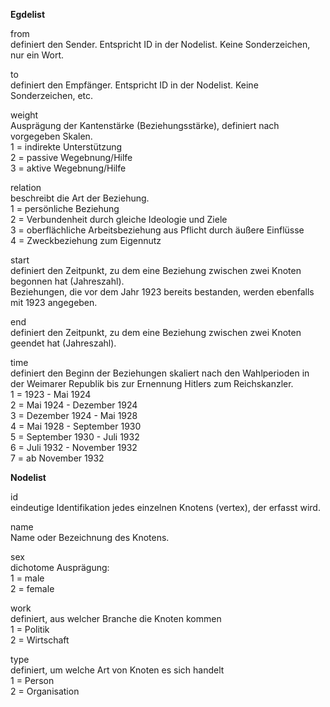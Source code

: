 <b> Egdelist </b>

from	<br>
definiert den Sender. Entspricht ID in der Nodelist. Keine Sonderzeichen, nur ein Wort. <br>

to 	<br>
definiert den Empfänger. Entspricht ID in der Nodelist. Keine Sonderzeichen, etc. 

weight	<br>
Ausprägung der Kantenstärke (Beziehungsstärke), definiert nach vorgegeben Skalen. <br>
1 = indirekte Unterstützung <br>
2 = passive Wegebnung/Hilfe <br>
3 = aktive Wegebnung/Hilfe <br>

relation <br>
beschreibt die Art der Beziehung. <br>
1 = persönliche Beziehung <br>
2 = Verbundenheit durch gleiche Ideologie und Ziele <br>
3 = oberflächliche Arbeitsbeziehung aus Pflicht durch äußere Einflüsse <br>
4 = Zweckbeziehung zum Eigennutz <br>

start	<br>
definiert den Zeitpunkt, zu dem eine Beziehung zwischen zwei Knoten begonnen hat (Jahreszahl). <br>
Beziehungen, die vor dem Jahr 1923 bereits bestanden, werden ebenfalls mit 1923 angegeben. <br>

end	<br>
definiert den Zeitpunkt, zu dem eine Beziehung zwischen zwei Knoten geendet hat (Jahreszahl).<br>

time <br>
definiert den Beginn der Beziehungen skaliert nach den Wahlperioden in der Weimarer Republik bis zur Ernennung Hitlers zum Reichskanzler. <br>
1 = 1923 - Mai 1924 <br>
2 = Mai 1924 - Dezember 1924 <br>
3 = Dezember 1924 - Mai 1928 <br>
4 = Mai 1928 - September 1930 <br>
5 = September 1930 - Juli 1932 <br>
6 = Juli 1932 - November 1932 <br>
7 = ab November 1932 <br>

<b> Nodelist </b>

id	<br>
eindeutige Identifikation jedes einzelnen Knotens (vertex), der erfasst wird. 

name	<br>
Name oder Bezeichnung des Knotens. 

sex	<br>
dichotome Ausprägung:<br>
1 = male<br>
2 = female<br>

work <br>
definiert, aus welcher Branche die Knoten kommen <br>
1 = Politik <br>
2 = Wirtschaft <br>

type	<br>
definiert, um welche Art von Knoten es sich handelt<br>
1 = Person <br>
2 = Organisation
